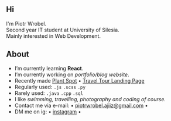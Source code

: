 <h2>Hi </h2>
<p>I'm Piotr Wrobel.<br />
Second year IT student at University of Silesia.<br />
Mainly interested in Web Development.</p>

## About
* I’m currently learning **React**.
* I’m currently working on *portfolio/blog website*.
* Recently made [Plant Spot](https://github.com/ajiiz/plants-react-app) • [Travel Tour Landing Page](https://github.com/ajiiz/travel-tour-website)
* Regularly used: `.js` `.scss` `.py`
* Rarely used: `.java` `.cpp` `.sql`
* I like *swimming, travelling, photography and coding of course.*
* Contact me via e-mail: • piotrwrobel.ajiiz@gmail.com •
* DM me on ig: • <a href="https://www.instagram.com/pvvrbl/">instagram</a> •
